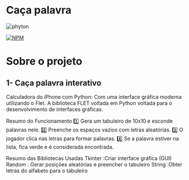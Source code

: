 # Caça palavra 
<img aligh= "center" alt="phyton" src="https://img.shields.io/badge/Python-14354C?style=for-the-badge&logo=python&logoColor=white"/>

[![NPM](https://img.shields.io/npm/l/react)](https://github.com/devsuperior/sds1-wmazoni/blob/master/LICENSE) 

# Sobre o projeto

## 1- Caça palavra interativo
Calculadora do iPhone com Python: Com uma interface gráfica moderna utilizando o Flet. 
A biblioteca  FLET voltada em Python voltada para o desenvolvimento de interfaces gráficas.

Resumo do Funcionamento
1️⃣ Gera um tabuleiro de 10x10 e esconde palavras nele.
2️⃣ Preenche os espaços vazios com letras aleatórias.
3️⃣ O jogador clica nas letras para formar palavras.
4️⃣ Se a palavra estiver na lista, fica verde e é considerada encontrada.

Resumo das Bibliotecas Usadas
Tkinter	:Criar interface gráfica (GUI)
Random :	Gerar posições aleatórias e preencher o tabuleiro
String	:Obter letras do alfabeto para o tabuleiro
